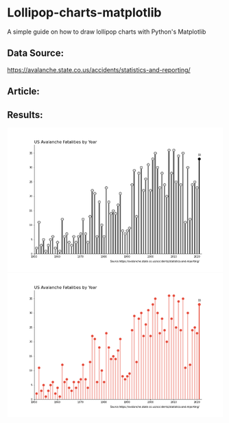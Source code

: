 # Lollipop-charts-matplotlib
A simple guide on how to draw lollipop charts with Python's Matplotlib


## Data Source:
https://avalanche.state.co.us/accidents/statistics-and-reporting/

## Article:

## Results:
![chart](chart1.png)
![chart](chart.png)